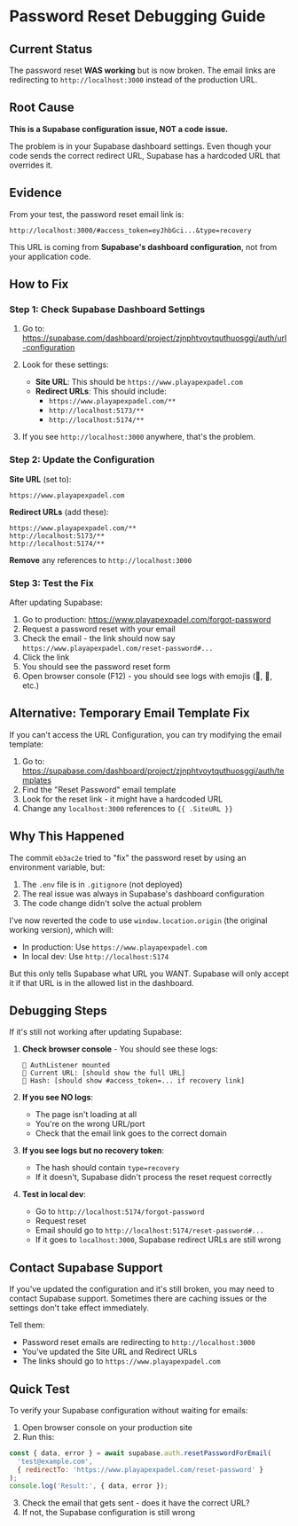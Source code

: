 # Password Reset Debugging Guide

## Current Status

The password reset **WAS working** but is now broken. The email links are redirecting to `http://localhost:3000` instead of the production URL.

## Root Cause

**This is a Supabase configuration issue, NOT a code issue.**

The problem is in your Supabase dashboard settings. Even though your code sends the correct redirect URL, Supabase has a hardcoded URL that overrides it.

## Evidence

From your test, the password reset email link is:
```
http://localhost:3000/#access_token=eyJhbGci...&type=recovery
```

This URL is coming from **Supabase's dashboard configuration**, not from your application code.

## How to Fix

### Step 1: Check Supabase Dashboard Settings

1. Go to: https://supabase.com/dashboard/project/zjnphtvoytquthuosggi/auth/url-configuration

2. Look for these settings:
   - **Site URL**: This should be `https://www.playapexpadel.com`
   - **Redirect URLs**: This should include:
     - `https://www.playapexpadel.com/**`
     - `http://localhost:5173/**`
     - `http://localhost:5174/**`

3. If you see `http://localhost:3000` anywhere, that's the problem.

### Step 2: Update the Configuration

**Site URL** (set to):
```
https://www.playapexpadel.com
```

**Redirect URLs** (add these):
```
https://www.playapexpadel.com/**
http://localhost:5173/**
http://localhost:5174/**
```

**Remove** any references to `http://localhost:3000`

### Step 3: Test the Fix

After updating Supabase:

1. Go to production: https://www.playapexpadel.com/forgot-password
2. Request a password reset with your email
3. Check the email - the link should now say `https://www.playapexpadel.com/reset-password#...`
4. Click the link
5. You should see the password reset form
6. Open browser console (F12) - you should see logs with emojis (🔐, 📍, etc.)

## Alternative: Temporary Email Template Fix

If you can't access the URL Configuration, you can try modifying the email template:

1. Go to: https://supabase.com/dashboard/project/zjnphtvoytquthuosggi/auth/templates
2. Find the "Reset Password" email template
3. Look for the reset link - it might have a hardcoded URL
4. Change any `localhost:3000` references to `{{ .SiteURL }}`

## Why This Happened

The commit `eb3ac2e` tried to "fix" the password reset by using an environment variable, but:

1. The `.env` file is in `.gitignore` (not deployed)
2. The real issue was always in Supabase's dashboard configuration
3. The code change didn't solve the actual problem

I've now reverted the code to use `window.location.origin` (the original working version), which will:
- In production: Use `https://www.playapexpadel.com`
- In local dev: Use `http://localhost:5174`

But this only tells Supabase what URL you WANT. Supabase will only accept it if that URL is in the allowed list in the dashboard.

## Debugging Steps

If it's still not working after updating Supabase:

1. **Check browser console** - You should see these logs:
   ```
   🔐 AuthListener mounted
   📍 Current URL: [should show the full URL]
   🔗 Hash: [should show #access_token=... if recovery link]
   ```

2. **If you see NO logs**:
   - The page isn't loading at all
   - You're on the wrong URL/port
   - Check that the email link goes to the correct domain

3. **If you see logs but no recovery token**:
   - The hash should contain `type=recovery`
   - If it doesn't, Supabase didn't process the reset request correctly

4. **Test in local dev**:
   - Go to `http://localhost:5174/forgot-password`
   - Request reset
   - Email should go to `http://localhost:5174/reset-password#...`
   - If it goes to `localhost:3000`, Supabase redirect URLs are still wrong

## Contact Supabase Support

If you've updated the configuration and it's still broken, you may need to contact Supabase support. Sometimes there are caching issues or the settings don't take effect immediately.

Tell them:
- Password reset emails are redirecting to `http://localhost:3000`
- You've updated the Site URL and Redirect URLs
- The links should go to `https://www.playapexpadel.com`

## Quick Test

To verify your Supabase configuration without waiting for emails:

1. Open browser console on your production site
2. Run this:
```javascript
const { data, error } = await supabase.auth.resetPasswordForEmail(
  'test@example.com',
  { redirectTo: 'https://www.playapexpadel.com/reset-password' }
);
console.log('Result:', { data, error });
```

3. Check the email that gets sent - does it have the correct URL?
4. If not, the Supabase configuration is still wrong
